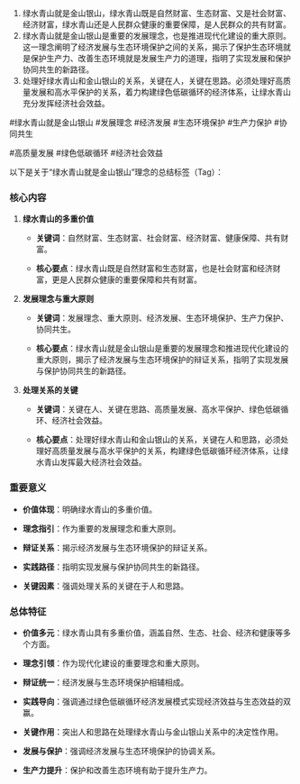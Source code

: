 1. 绿水青山就是金山银山，绿水青山既是自然财富、生态财富、又是社会财富、经济财富，绿水青山还是人民群众健康的重要保障，是人民群众的共有财富。
2. 绿水青山就是金山银山是重要的发展理念，也是推进现代化建设的重大原则。这一理念阐明了经济发展与生态环境保护之间的关系，揭示了保护生态环境就是保护生产力、改善生态环境就是发展生产力的道理，指明了实现发展和保护协同共生的新路径。 
3. 处理好绿水青山和金山银山的关系，关键在人，关键在思路。必须处理好高质量发展和高水平保护的关系，着力构建绿色低碳循环的经济体系，让绿水青山充分发挥经济社会效益。 

#绿水青山就是金山银山  #发展理念 #经济发展 #生态环境保护 #生产力保护 #协同共生

#高质量发展  #绿色低碳循环 #经济社会效益


以下是关于“绿水青山就是金山银山”理念的总结标签（Tag）：

### 核心内容

1. **绿水青山的多重价值**
    
    - **关键词**：自然财富、生态财富、社会财富、经济财富、健康保障、共有财富。
        
    - **核心要点**：绿水青山既是自然财富和生态财富，也是社会财富和经济财富，更是人民群众健康的重要保障和共有财富。
        
2. **发展理念与重大原则**
    
    - **关键词**：发展理念、重大原则、经济发展、生态环境保护、生产力保护、协同共生。
        
    - **核心要点**：绿水青山就是金山银山是重要的发展理念和推进现代化建设的重大原则，揭示了经济发展与生态环境保护的辩证关系，指明了实现发展与保护协同共生的新路径。
        
3. **处理关系的关键**
    
    - **关键词**：关键在人、关键在思路、高质量发展、高水平保护、绿色低碳循环、经济社会效益。
        
    - **核心要点**：处理好绿水青山和金山银山的关系，关键在人和思路，必须处理好高质量发展与高水平保护的关系，构建绿色低碳循环经济体系，让绿水青山发挥最大经济社会效益。
        

### 重要意义

- **价值体现**：明确绿水青山的多重价值。
    
- **理念指引**：作为重要的发展理念和重大原则。
    
- **辩证关系**：揭示经济发展与生态环境保护的辩证关系。
    
- **实践路径**：指明实现发展与保护协同共生的新路径。
    
- **关键因素**：强调处理关系的关键在于人和思路。
    

### 总体特征

- **价值多元**：绿水青山具有多重价值，涵盖自然、生态、社会、经济和健康等多个方面。
    
- **理念引领**：作为现代化建设的重要理念和重大原则。
    
- **辩证统一**：经济发展与生态环境保护相辅相成。
    
- **实践导向**：强调通过绿色低碳循环经济发展模式实现经济效益与生态效益的双赢。
    
- **关键作用**：突出人和思路在处理绿水青山与金山银山关系中的决定性作用。
	
- **发展与保护**：强调经济发展与生态环境保护的协调关系。
    
- **生产力提升**：保护和改善生态环境有助于提升生产力。